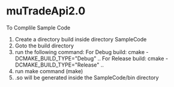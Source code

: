 muTradeApi2.0
=============
To Complile Sample Code
1) Create a directory build inside directory SampleCode
2) Goto the build directory
3) run the following command:
    For Debug build:
    cmake -DCMAKE_BUILD_TYPE="Debug" ..
    For Release build:
    cmake -DCMAKE_BUILD_TYPE="Release" ..
4) run make command (make)
5) .so will be generated inside the SampleCode/bin directory
